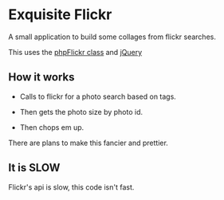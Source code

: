 # Exquisite Flickr

A small application to build some collages from flickr searches.

This uses the [phpFlickr class](http://phpflickr.com/) and [jQuery](http://jquery.com)

## How it works

* Calls to flickr for a photo search based on tags.

* Then gets the photo size by photo id.

* Then chops em up.

There are plans to make this fancier and prettier.

## It is SLOW

Flickr's api is slow, this code isn't fast.